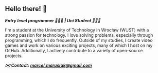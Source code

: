 ## Hello there! 👋

**_Entry level programmer 👨🏻‍💻 | Uni Student 👨🏻‍🎓_**

I'm a student at the University of Technology in Wrocław (WUST) with a strong passion for technology. I love solving problems, especially through programming, which I do frequently. Outside of my studies, I create video games and work on various exciting projects, many of which I host on my GitHub. Additionally, I actively contribute to a variety of open-source projects.

***✉️ Contact: marcel.marusiak@gmail.com***
